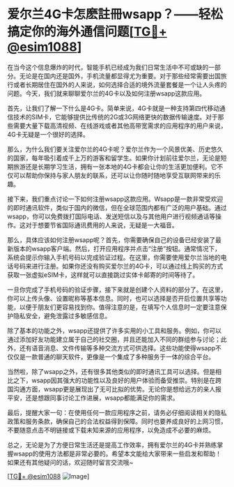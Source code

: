 # 爱尔兰4G卡怎麽註冊wsapp？——轻松搞定你的海外通信问题[[TG💪+ @esim1088](https://t.me/s/esim1088)]

在当今这个信息爆炸的时代，智能手机已经成为我们日常生活中不可或缺的一部分。无论是在国内还是国外，手机流量都显得尤为重要。对于那些经常需要出国旅行或者长期居住在国外的人来说，如何选择合适的境外流量套餐是一个让人头疼的问题。今天，我们就来聊聊爱尔兰的4G卡以及如何注册wsapp这款应用。

首先，让我们了解一下什么是4G卡。简单来说，4G卡就是一种支持第四代移动通信技术的SIM卡，它能够提供比传统的2G或3G网络更快的数据传输速度。对于那些需要大量下载高清视频、在线游戏或者其他高带宽需求的应用程序的用户来说，4G卡无疑是一个很好的选择。

那么，为什么我们要关注爱尔兰的4G卡呢？爱尔兰作为一个风景优美、历史悠久的国家，每年吸引着成千上万的游客和留学生。如果你计划前往爱尔兰，无论是短期旅游还是长期学习生活，拥有一张本地的4G卡都会让你的生活更加便利。它不仅可以帮助你保持与家人朋友的联系，还可以让你随时随地享受互联网带来的乐趣。

接下来，我们重点讨论一下如何注册wsapp这款应用。Wsapp是一款非常受欢迎的即时通讯软件，类似于国内的微信，但在全球范围内都有广泛的用户基础。通过wsapp，你可以免费拨打国际电话、发送短信以及与其他用户进行视频通话等操作。这对于想要节省国际通讯费用的人来说，无疑是一大福音。

那么，具体应该如何注册wsapp呢？首先，你需要确保自己的设备已经安装了最新版本的wsapp客户端。然后，打开应用程序并点击“注册”按钮。通常情况下，系统会提示你输入手机号码以完成验证过程。在这里，你需要使用爱尔兰当地的电话号码来进行注册。如果你还没有购买爱尔兰的4G卡，可以通过线上购买的方式获取一张虚拟eSIM卡，这样就可以直接跳过实体卡邮寄的时间等待了。

一旦你完成了手机号码的验证步骤，接下来就是创建个人资料的部分了。在这里，你可以上传头像、设置昵称等基本信息。同时，也可以选择是否开启位置共享等功能，以便于朋友们更容易找到你。值得注意的是，在填写个人信息时一定要注意保护隐私安全，避免泄露过多敏感信息。

除了基本的功能之外，wsapp还提供了许多实用的小工具和服务。例如，你可以通过添加好友功能建立属于自己的社交圈，并且还能加入不同的群组参与讨论；此外，还有语音消息、文件传输等多种交流方式可供选择。这些功能使得wsapp不仅仅是一款普通的聊天软件，更像是一个集成了多种服务于一体的综合平台。

当然啦，除了wsapp之外，还有很多其他类似的即时通讯工具可以选择。但是相比之下，wsapp因其强大的功能性以及良好的用户体验而备受推崇。特别是在跨国沟通方面，wsapp更是展现出了无可比拟的优势。无论你是想给远方的亲人报平安，还是想跟同事讨论工作进展，wsapp都能满足你的需求。

最后，提醒大家一句：在使用任何一款应用程序之前，请务必仔细阅读相关的隐私政策和服务条款，确保自己的合法权益得到保障。同时也要养成良好的上网习惯，不要随意点击不明链接或下载未知来源的应用程序，以免造成不必要的麻烦。

总之，无论是为了方便日常生活还是提高工作效率，拥有爱尔兰的4G卡并熟练掌握wsapp的使用方法都是非常必要的。希望本文能给大家带来一些启发和帮助！如果还有其他疑问的话，欢迎随时留言交流哦~

[[TG💪+ @esim1088](https://t.me/s/esim1088) ![Image](https://i.postimg.cc/4NQfJmqS/Snipaste-2025-05-13-00-14-12.png)]